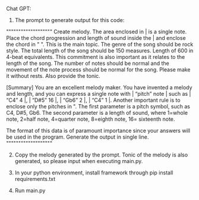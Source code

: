 Chat GPT:
1. The prompt to generate output for this code:

"""""""""""""""""""
Create melody. The area enclosed in | is a single note. Place the chord progression and length of sound inside the | and enclose the chord in " ". 
This is the main topic. The genre of the song should be rock style. The total length of the song should be 150 measures. Length of 600 in 4-beat equivalents. This commitment is also important as it relates to the length of the song. The number of notes should be normal and the movement of the note process should be normal for the song. Please make it without rests. Also provide the tonic.

 [Summary] You are an excellent melody maker. You have invented a melody and length, and you can express a single note with | “pitch” note | such as | “C4” 4 |, | “D#5” 16 |, | “Gb6” 2 |, | “C4” 1 |. Another important rule is to enclose only the pitches in ". The first parameter is a pitch symbol, such as C4, D#5, Gb6. The second parameter is a length of sound, where 1=whole note, 2=half note, 4=quarter note, 8=eighth note, 16= sixteenth note. 

The format of this data is of paramount importance since your answers will be used in the program. Generate the output in single line.
"""""""""""""""""""


2. Copy the melody generated by the prompt. Tonic of the melody is also generated, so please input when executing main.py.

3. In your python environment, install framework through pip install requirements.txt

4. Run main.py 

